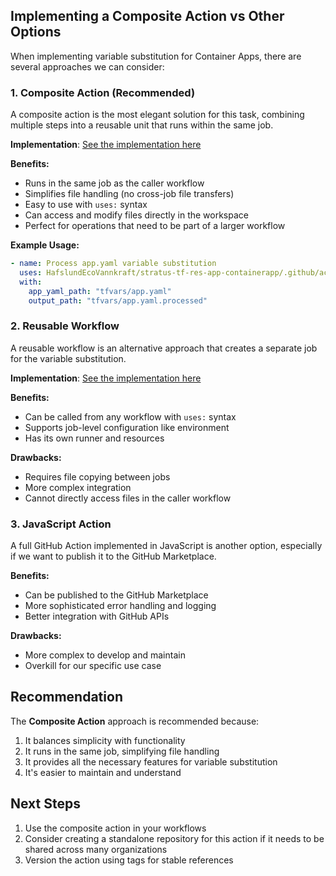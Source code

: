 ## Implementing a Composite Action vs Other Options

When implementing variable substitution for Container Apps, there are several approaches we can consider:

### 1. Composite Action (Recommended)

A composite action is the most elegant solution for this task, combining multiple steps into a reusable unit that runs within the same job.

**Implementation**: [See the implementation here](/.github/actions/yaml-variable-substitution/action.yml)

**Benefits:**

- Runs in the same job as the caller workflow
- Simplifies file handling (no cross-job file transfers)
- Easy to use with `uses:` syntax
- Can access and modify files directly in the workspace
- Perfect for operations that need to be part of a larger workflow

**Example Usage:**

```yaml
- name: Process app.yaml variable substitution
  uses: HafslundEcoVannkraft/stratus-tf-res-app-containerapp/.github/actions/yaml-variable-substitution@main
  with:
    app_yaml_path: "tfvars/app.yaml"
    output_path: "tfvars/app.yaml.processed"
```

### 2. Reusable Workflow

A reusable workflow is an alternative approach that creates a separate job for the variable substitution.

**Implementation**: [See the implementation here](/workflows/app-yaml-substitution-improved.yml)

**Benefits:**

- Can be called from any workflow with `uses:` syntax
- Supports job-level configuration like environment
- Has its own runner and resources

**Drawbacks:**

- Requires file copying between jobs
- More complex integration
- Cannot directly access files in the caller workflow

### 3. JavaScript Action

A full GitHub Action implemented in JavaScript is another option, especially if we want to publish it to the GitHub Marketplace.

**Benefits:**

- Can be published to the GitHub Marketplace
- More sophisticated error handling and logging
- Better integration with GitHub APIs

**Drawbacks:**

- More complex to develop and maintain
- Overkill for our specific use case

## Recommendation

The **Composite Action** approach is recommended because:

1. It balances simplicity with functionality
2. It runs in the same job, simplifying file handling
3. It provides all the necessary features for variable substitution
4. It's easier to maintain and understand

## Next Steps

1. Use the composite action in your workflows
2. Consider creating a standalone repository for this action if it needs to be shared across many organizations
3. Version the action using tags for stable references
